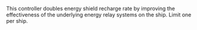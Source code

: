 This controller doubles energy shield recharge rate by improving the effectiveness of the underlying energy relay systems on the ship. Limit one per ship.
